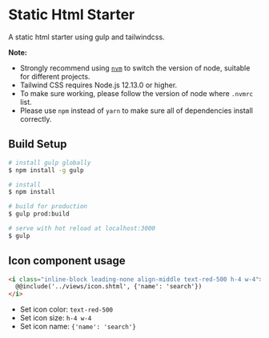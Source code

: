 # Static Html Starter

A static html starter using gulp and tailwindcss.

**Note:**
- Strongly recommend using [`nvm`](https://github.com/coreybutler/nvm-windows/) to switch the version of node, suitable for different projects.
- Tailwind CSS requires Node.js 12.13.0 or higher.
- To make sure working, please follow the version of node where `.nvmrc` list.
- Please use `npm` instead of `yarn` to make sure all of dependencies install correctly.

## Build Setup

```bash
# install gulp globally
$ npm install -g gulp

# install
$ npm install

# build for production
$ gulp prod:build

# serve with hot reload at localhost:3000
$ gulp
```

## Icon component usage

```html
<i class="inline-block leading-none align-middle text-red-500 h-4 w-4">
  @@include('../views/icon.shtml', {'name': 'search'})
</i>
```
- Set icon color: `text-red-500`
- Set icon size: `h-4 w-4`
- Set icon name: `{'name': 'search'}`
